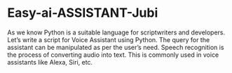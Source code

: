 # Easy-ai-ASSISTANT-Jubi
As we know Python is a suitable language for scriptwriters and developers. Let’s write a script for Voice Assistant using Python. The query for the assistant can be manipulated as per the user’s need.  Speech recognition is the process of converting audio into text. This is commonly used in voice assistants like Alexa, Siri, etc. 
